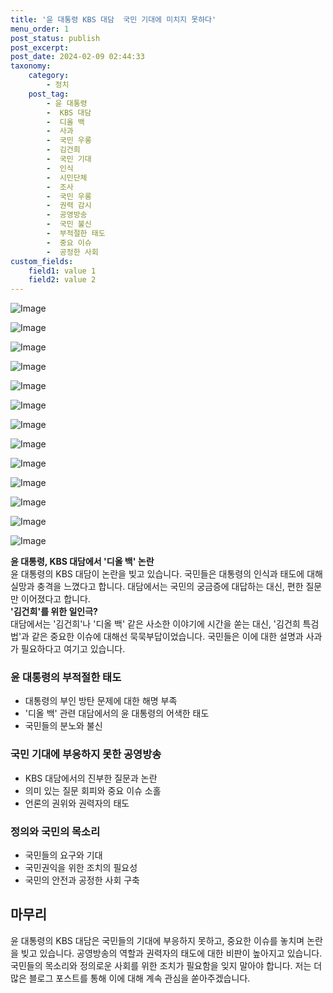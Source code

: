 ```yaml
---
title: '윤 대통령 KBS 대담  국민 기대에 미치지 못하다'
menu_order: 1
post_status: publish
post_excerpt: 
post_date: 2024-02-09 02:44:33
taxonomy:
    category:
        - 정치
    post_tag:
        - 윤 대통령
        -  KBS 대담
        -  디올 백
        -  사과
        -  국민 우롱
        -  김건희
        -  국민 기대
        -  인식
        -  시민단체
        -  조사
        -  국민 우롱
        -  권력 감시
        -  공영방송
        -  국민 불신
        -  부적절한 태도
        -  중요 이슈
        -  공정한 사회
custom_fields:
    field1: value 1
    field2: value 2
---
```


![Image](https://imgnews.pstatic.net/image/028/2024/02/08/0002676419_001_20240208224701067.jpg?type=w647)

![Image](https://imgnews.pstatic.net/image/028/2024/02/08/0002676419_002_20240208224701092.jpg?type=w647)

![Image](https://imgnews.pstatic.net/image/028/2024/02/08/0002676419_003_20240208224701117.jpg?type=w647)

![Image](https://imgnews.pstatic.net/image/028/2024/02/08/0002676419_004_20240208224701142.jpg?type=w647)

![Image](https://imgnews.pstatic.net/image/028/2024/02/08/0002676419_005_20240208224701164.jpg?type=w647)

![Image](https://imgnews.pstatic.net/image/028/2024/02/08/0002676419_006_20240208224701187.jpg?type=w647)

![Image](https://imgnews.pstatic.net/image/028/2024/02/08/0002676419_007_20240208224701208.jpg?type=w647)

![Image](https://imgnews.pstatic.net/image/028/2024/02/08/0002676419_008_20240208224701230.jpg?type=w647)

![Image](https://imgnews.pstatic.net/image/028/2024/02/08/0002676419_009_20240208224701252.jpg?type=w647)

![Image](https://imgnews.pstatic.net/image/028/2024/02/08/0002676419_010_20240208224701275.jpg?type=w647)

![Image](https://imgnews.pstatic.net/image/028/2024/02/08/0002676419_011_20240208224701299.jpg?type=w647)

![Image](https://imgnews.pstatic.net/image/028/2024/02/08/0002676419_012_20240208224701321.jpg?type=w647)

![Image](https://imgnews.pstatic.net/image/028/2024/02/08/0002676419_013_20240208224701342.jpg?type=w647)

**윤 대통령, KBS 대담에서 '디올 백' 논란**  
윤 대통령의 KBS 대담이 논란을 빚고 있습니다. 국민들은 대통령의 인식과 태도에 대해 실망과 충격을 느꼈다고 합니다. 대담에서는 국민의 궁금증에 대답하는 대신, 편한 질문만 이어졌다고 합니다.  
**'김건희'를 위한 일인극?**  
대담에서는 '김건희'나 '디올 백' 같은 사소한 이야기에 시간을 쏟는 대신, '김건희 특검법'과 같은 중요한 이슈에 대해선 묵묵부답이었습니다. 국민들은 이에 대한 설명과 사과가 필요하다고 여기고 있습니다.  
### 윤 대통령의 부적절한 태도  
- 대통령의 부인 방탄 문제에 대한 해명 부족
- '디올 백' 관련 대담에서의 윤 대통령의 어색한 태도
- 국민들의 분노와 불신  
### 국민 기대에 부응하지 못한 공영방송  
- KBS 대담에서의 진부한 질문과 논란
- 의미 있는 질문 회피와 중요 이슈 소홀  
- 언론의 권위와 권력자의 태도  
### 정의와 국민의 목소리  
- 국민들의 요구와 기대
- 국민권익을 위한 조치의 필요성
- 국민의 안전과 공정한 사회 구축  
## 마무리  
윤 대통령의 KBS 대담은 국민들의 기대에 부응하지 못하고, 중요한 이슈를 놓치며 논란을 빚고 있습니다. 공영방송의 역할과 권력자의 태도에 대한 비판이 높아지고 있습니다. 국민들의 목소리와 정의로운 사회를 위한 조치가 필요함을 잊지 말아야 합니다. 저는 더 많은 블로그 포스트를 통해 이에 대해 계속 관심을 쏟아주겠습니다.
